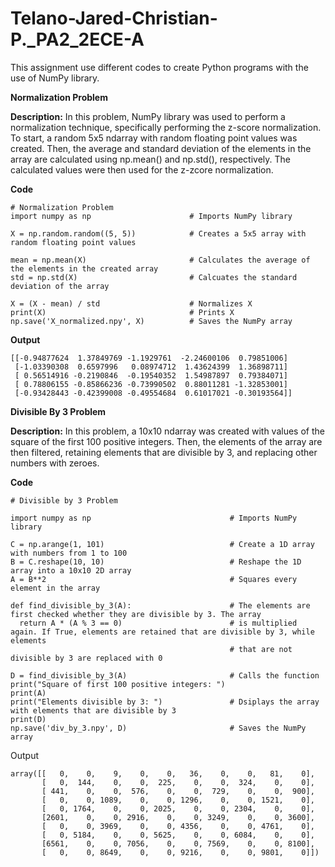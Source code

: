 # Telano-Jared-Christian-P._PA2_2ECE-A
This assignment use different codes to create Python programs with the use of NumPy library. 

**Normalization Problem**

**Description:** In this problem, NumPy library was used to perform a normalization technique, specifically performing the z-score normalization. To start, a random 5x5 ndarray with random floating point values was created. Then, the average and standard deviation of the elements in the array are calculated using np.mean() and np.std(), respectively. The calculated values were then used for the z-zcore normalization.

**Code**
```
# Normalization Problem
import numpy as np                      # Imports NumPy library 

X = np.random.random((5, 5))            # Creates a 5x5 array with random floating point values 

mean = np.mean(X)                       # Calculates the average of the elements in the created array
std = np.std(X)                         # Calcuates the standard deviation of the array 

X = (X - mean) / std                    # Normalizes X 
print(X)                                # Prints X 
np.save('X_normalized.npy', X)          # Saves the NumPy array 
```
**Output**
```
[[-0.94877624  1.37849769 -1.1929761  -2.24600106  0.79851006]
 [-1.03390308  0.6597996   0.08974712  1.43624399  1.36898711]
 [ 0.56514916 -0.2190846  -0.19540352  1.54987897  0.79384071]
 [ 0.78806155 -0.85866236 -0.73990502  0.88011281 -1.32853001]
 [-0.93428443 -0.42399008 -0.49554684  0.61017021 -0.30193564]]
```

**Divisible By 3 Problem**

**Description:** In this problem, a 10x10 ndarray was created with values of the square of the first 100 positive integers. Then, the elements of the array are then filtered, retaining elements that are divisible by 3, and replacing other numbers with zeroes. 

**Code**

```
# Divisible by 3 Problem

import numpy as np                               # Imports NumPy library 

C = np.arange(1, 101)                            # Create a 1D array with numbers from 1 to 100
B = C.reshape(10, 10)                            # Reshape the 1D array into a 10x10 2D array
A = B**2                                         # Squares every element in the array 

def find_divisible_by_3(A):                      # The elements are first checked whether they are divisible by 3. The array 
  return A * (A % 3 == 0)                        # is multiplied again. If True, elements are retained that are divisible by 3, while elements 
                                                 # that are not divisible by 3 are replaced with 0
    
D = find_divisible_by_3(A)                       # Calls the function 
print("Square of first 100 positive integers: ")
print(A)
print("Elements divisible by 3: ")               # Dsiplays the array with elements that are divisible by 3
print(D)                                
np.save('div_by_3.npy', D)                       # Saves the NumPy array
```

Output 

```
array([[   0,    0,    9,    0,    0,   36,    0,    0,   81,    0],
       [   0,  144,    0,    0,  225,    0,    0,  324,    0,    0],
       [ 441,    0,    0,  576,    0,    0,  729,    0,    0,  900],
       [   0,    0, 1089,    0,    0, 1296,    0,    0, 1521,    0],
       [   0, 1764,    0,    0, 2025,    0,    0, 2304,    0,    0],
       [2601,    0,    0, 2916,    0,    0, 3249,    0,    0, 3600],
       [   0,    0, 3969,    0,    0, 4356,    0,    0, 4761,    0],
       [   0, 5184,    0,    0, 5625,    0,    0, 6084,    0,    0],
       [6561,    0,    0, 7056,    0,    0, 7569,    0,    0, 8100],
       [   0,    0, 8649,    0,    0, 9216,    0,    0, 9801,    0]])
```
